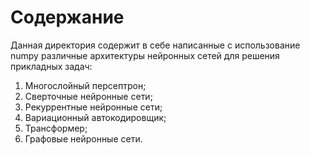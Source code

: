 # Содержание

Данная директория содержит в себе написанные с использование numpy различные архитектуры нейронных сетей для решения прикладных задач:

1. Многослойный персептрон;
2. Сверточные нейронные сети;
3. Рекуррентные нейронные сети;
4. Вариационный автокодировщик;
5. Трансформер;
6. Графовые нейронные сети.
